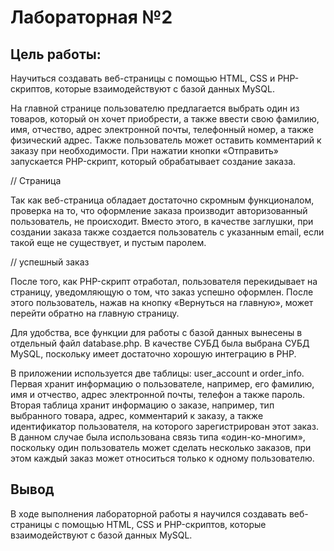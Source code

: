 # Лабораторная №2

## Цель работы:
Научиться создавать веб-страницы с помощью HTML, CSS и PHP-скриптов, которые взаимодействуют с базой данных MySQL.

На главной странице пользователю предлагается выбрать один из товаров, который он хочет приобрести, а также ввести свою фамилию, имя, отчество, адрес электронной почты, телефонный номер, а также физический адрес. Также пользователь может оставить комментарий к заказу при необходимости. При нажатии кнопки «Отправить» запускается PHP-скрипт, который обрабатывает создание заказа.

// Страница

Так как веб-страница обладает достаточно скромным функционалом, проверка на то, что оформление заказа производит авторизованный пользователь, не происходит. Вместо этого, в качестве заглушки, при создании заказа также создается пользователь с указанным email, если такой еще не существует, и пустым паролем.

// успешный заказ

После того, как PHP-скрипт отработал, пользователя перекидывает на страницу, уведомляющую о том, что заказ успешно оформлен. После этого пользователь, нажав на кнопку «Вернуться на главную», может перейти обратно на главную страницу.

Для удобства, все функции для работы с базой данных вынесены в отдельный файл database.php. В качестве СУБД была выбрана СУБД MySQL, поскольку имеет достаточно хорошую интеграцию в PHP.

В приложении используется две таблицы: user_account и order_info. Первая хранит информацию о пользователе, например, его фамилию, имя и отчество, адрес электронной почты, телефон а также пароль. Вторая таблица хранит информацию о заказе, например, тип выбранного товара, адрес, комментарий к заказу, а также идентификатор пользователя, на которого зарегистрирован этот заказ. В данном случае была использована связь типа «один-ко-многим», поскольку один пользователь может сделать несколько заказов, при этом каждый заказ может относиться только к одному пользователю.

## Вывод
В ходе выполнения лабораторной работы я научился создавать веб-страницы с помощью HTML, CSS и PHP-скриптов, которые взаимодействуют с базой данных MySQL.
